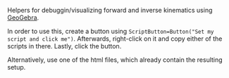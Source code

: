 Helpers for debuggin/visualizing forward and inverse kinematics using [GeoGebra](https://www.geogebra.org/graphing).

In order to use this, create a button using `ScriptButton=Button("Set my script and click me")`. Afterwards, right-click on it and copy either of the scripts in there. Lastly, click the button.

Alternatively, use one of the html files, which already contain the resulting setup.